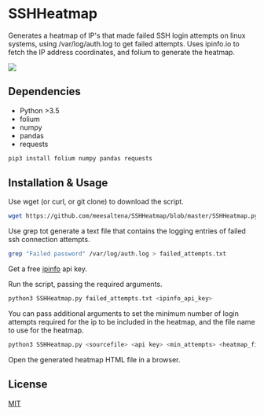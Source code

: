 # SSHHeatmap
Generates a heatmap of IP's that made failed SSH login attempts on linux systems, using /var/log/auth.log to get failed attempts. Uses ipinfo.io to fetch the IP address coordinates, and folium to generate the heatmap.

<img src="https://i.imgur.com/ZNoACD0.png"></img>

## Dependencies
- Python >3.5
- folium
- numpy
- pandas
- requests

```bash
pip3 install folium numpy pandas requests
````



## Installation & Usage

Use wget (or curl, or git clone) to download the script.
```bash
wget https://github.com/meesaltena/SSHHeatmap/blob/master/SSHHeatmap.py
```

Use grep tot generate a text file that contains the logging entries of failed ssh connection attempts.
```bash
grep "Failed password" /var/log/auth.log > failed_attempts.txt
```
Get a free [ipinfo](https://ipinfo.io/) api key.

Run the script, passing the required arguments.
```bash
python3 SSHHeatmap.py failed_attempts.txt <ipinfo_api_key>
```

You can pass additional arguments to set the minimum number of login attempts required for the ip to be included in the heatmap, and the file name to use for the heatmap. 

```bash
python3 SSHHeatmap.py <sourcefile> <api key> <min_attempts> <heatmap_filename>
```

Open the generated heatmap HTML file in a browser.


## License
[MIT](https://choosealicense.com/licenses/mit/)
